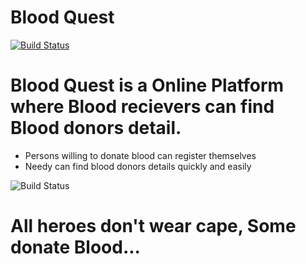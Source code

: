# Blood Quest

[![Build Status](https://travis-ci.org/joemccann/dillinger.svg?branch=master)](https://travis-ci.org/joemccann/dillinger)

# Blood Quest is a Online Platform where Blood recievers can find Blood donors detail.

  - Persons willing to donate blood can register themselves
  - Needy can find blood donors details quickly and easily 
  
![Build Status](https://img.shields.io/github/followers/OmkarPh?label=OmkarPh&style=social)
  
# All heroes don't wear cape, Some donate Blood...

